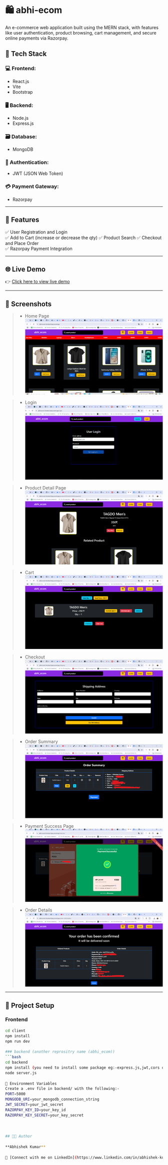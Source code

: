 # 🛍️ abhi-ecom

An e-commerce web application built using the MERN stack, with features like user authentication, product browsing, cart management, and secure online payments via Razorpay.

## 🔧 Tech Stack

### 💻 Frontend:
- React.js
- Vite
- Bootstrap

### 🖥️ Backend:
- Node.js
- Express.js

### 🗃️ Database:
- MongoDB

### 🔐 Authentication:
- JWT (JSON Web Token)

### 💳 Payment Gateway:
- Razorpay

---

## 🚀 Features

✅ User Registration and Login  
✅ Add to Cart (increase or decrease the qty)
✅ Product Search 
✅ Checkout and Place Order  
✅ Razorpay Payment Integration  

---

## 🌐 Live Demo

👉 [Click here to view live demo](https://abhi-ecom-frontend-4pey.vercel.app/)

---
## 📸 Screenshots

> - Home Page  
![Home Page](screenshots/home.png)

> - Login  
![Login](screenshots/login.png)

> - Product Detail Page  
![Product Detail](screenshots/related.png)

> - Cart  
![Cart](screenshots/cart.png)

> - Checkout  
![Checkout](screenshots/address.png)

> - Order Summary  
![Order Summary](screenshots/order.png)

> - Payment Success Page  
![Payment Success](screenshots/payment.png)

> - Order Details  
![Order Details](screenshots/orderdetails.png)

---



## 📂 Project Setup

### Frontend

```bash
cd client
npm install
npm run dev

### backend (another reprositry name (abhi_ecom))
```bash
cd backend
npm install (you need to install some package eg:-express.js,jwt,cors or other)
node server.js

🔐 Environment Variables
Create a .env file in backend/ with the following:-
PORT=5000
MONGODB_URI=your_mongodb_connection_string
JWT_SECRET=your_jwt_secret
RAZORPAY_KEY_ID=your_key_id
RAZORPAY_KEY_SECRET=your_key_secret



## 🧑‍💼 Author

**Abhishek Kumar**

🔗 [Connect with me on LinkedIn](https://www.linkedin.com/in/abhishek-kumar193/)

